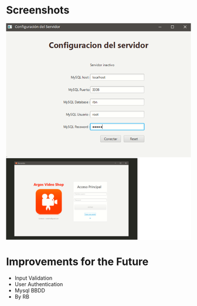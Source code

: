 # Screenshots
![](docs/screenshot1.png)
![](docs/screenshot2.png)

# Improvements for the Future

- Input Validation 
- User Authentication
- Mysql BBDD 
- By RB